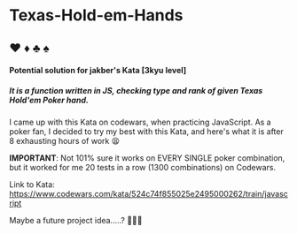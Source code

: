 # Texas-Hold-em-Hands
## ♥ ♦ ♣ ♠
#### Potential solution for jakber's Kata [3kyu level]
##### It is a function written in JS, checking type and rank of given Texas Hold'em Poker hand.

I came up with this Kata on codewars, when practicing JavaScript.
As a poker fan, I decided to try my best with this Kata, and here's what it is after 8 exhausting hours of work 😫

<b>IMPORTANT</b>:
Not 101% sure it works on EVERY SINGLE poker combination, but it worked for me 20 tests in a row (1300 combinations) on Codewars.

Link to Kata: https://www.codewars.com/kata/524c74f855025e2495000262/train/javascript

Maybe a future project idea.....? 🧐😏🤔
